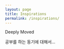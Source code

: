 ```yaml
---
layout: page
title: Inspirations
permalink: /inspirations/
---
```


Deeply Moved

공부를 하는 동기에 대해서...

